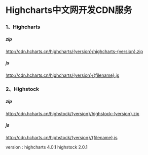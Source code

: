 <h1>Highcharts中文网开发CDN服务</h1>

<h3>1、Highcharts</h3>

<h5>zip</h5>

http://cdn.hcharts.cn/highcharts/{version}/highcharts-{version}.zip

<h5>js</h5>

http://cdn.hcharts.cn/highcharts/{version}/{filename}.js


<h3>2、Highstock</h3>


<h5>zip</h5>

http://cdn.hcharts.cn/highstock/{version}/highstock-{version}.zip

<h5>js</h5>

http://cdn.hcharts.cn/highstock/{version}/{filename}.js


version : 
highcharts 4.0.1 
highstock 2.0.1
